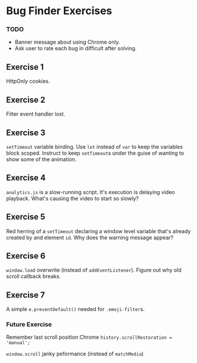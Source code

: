 # Bug Finder Exercises

### TODO
  - Banner message about using Chrome only.
  - Ask user to rate each bug in difficult after solving.

## Exercise 1
HttpOnly cookies.

## Exercise 2
Filter event handler lost.

## Exercise 3
`setTimeout` variable binding.
Use `let` instead of `var` to keep the variables block scoped.
Instruct to keep `setTimeout`s under the guise of wanting to show some of the animation.

## Exercise 4
`analytics.js` is a slow-running script. It's execution is delaying video playback.
What's causing the video to start so slowly?

## Exercise 5
Red herring of a `setTimeout` declaring a window level variable that's already created by and element `id`.
Why does the warning message appear?

## Exercise 6
`window.load` overwrite (instead of `addEventListener`). Figure out why old scroll callback breaks.

## Exercise 7
A simple `e.preventDefault()` needed for `.emoji-filter`s.



### Future Exercise
Remember last scroll position Chrome 
`history.scrollRestoration = 'manual';`

`window.scroll` janky peformance (instead of `matchMedia`)
